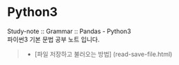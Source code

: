# Python3
Study-note :: Grammar :: Pandas - Python3  
파이썬3 기본 문법 공부 노트 입니다.

> - [파일 저장하고 불러오는 방법] (read-save-file.html)
